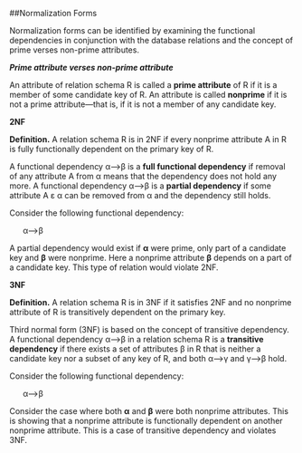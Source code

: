 ##Normalization Forms  
  
Normalization forms can be identified by examining the functional dependencies in conjunction with the database relations and the concept of prime verses non-prime attributes.   
   
__*Prime attribute verses non-prime attribute*__  

An attribute of relation schema R is called a __prime attribute__ of R if it is a member of some candidate key of R. An attribute 
is called __nonprime__ if it is not a prime attribute—that is, if it is not a member of any candidate key.  
  
__2NF__  
  
__Definition.__ A relation schema R is in 2NF if every nonprime attribute A in R is fully functionally dependent on the primary key of R. 

A functional dependency &alpha;-->&beta; is a __full functional dependency__ if removal of any attribute A from &alpha; means that the dependency does not hold any more. A functional dependency &alpha;-->&beta; is a __partial dependency__ if some attribute A ε &alpha; can be removed from &alpha; and the dependency still holds.  
  
Consider the following functional dependency:  
  
&nbsp;&nbsp;&nbsp;&nbsp;&nbsp;&nbsp;&alpha;-->&beta;  
  
A partial dependency would exist if __&alpha;__ were prime, only part of a candidate key and __&beta;__ were nonprime.  Here a nonprime attribute __&beta;__ depends on a part of a candidate key. This type of relation would violate 2NF.  
  
__3NF__  
  
__Definition.__ A relation schema R is in 3NF if it satisfies 2NF and no nonprime attribute of R is transitively dependent on the primary key.  
  
Third normal form (3NF) is based on the concept of transitive dependency. A functional dependency &alpha;-->&beta; in a relation schema R is a __transitive dependency__ if there exists a set of attributes &beta; in R that is neither a candidate key nor a subset of any key of R, and both &alpha;-->&gamma; and &gamma;-->&beta; hold.  
  
Consider the following functional dependency:  
  
&nbsp;&nbsp;&nbsp;&nbsp;&nbsp;&nbsp;&alpha;-->&beta;  
  
Consider the case where both __&alpha;__ and __&beta;__ were both nonprime attributes.  This is showing that a nonprime attribute is functionally dependent on another nonprime attribute.  This is a case of transitive dependency and violates 3NF.  
  

